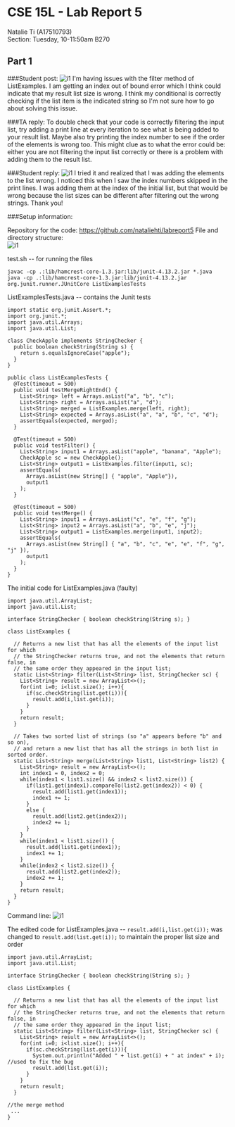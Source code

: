 # CSE 15L - Lab Report 5  
Natalie Ti (A17510793)  
Section: Tuesday, 10-11:50am B270


## Part 1
###Student post:
![i1](cse15l-lab5-image1.png)
I'm having issues with the filter method of ListExamples. I am getting an index out of bound error which I think could indicate that my result list size is wrong. I think my conditional is correctly checking if the list item is the indicated string so I'm not sure how to go about solving this issue.

###TA reply:
To double check that your code is correctly filtering the input list, try adding a print line at every iteration to see what is being added to your result list. Maybe also try printing the index number to see if the order of the elements is wrong too. This might clue as to what the error could be: either you are not filtering the input list correctly or there is a problem with adding them to the result list.

###Student reply:
![i1](cse15l-lab5-image2.png)
I tried it and realized that I was adding the elements to the list wrong. I noticed this when I saw the index numbers skipped in the print lines. I was adding them at the index of the initial list, but that would be wrong because the list sizes can be different after filtering out the wrong strings. Thank you!

###Setup information:

Repository for the code: https://github.com/nataliehti/labreport5
File and directory structure:  
![i1](cse15l-lab5-image3.png)

test.sh -- for running the files  
```
javac -cp .:lib/hamcrest-core-1.3.jar:lib/junit-4.13.2.jar *.java
java -cp .:lib/hamcrest-core-1.3.jar:lib/junit-4.13.2.jar org.junit.runner.JUnitCore ListExamplesTests
```
  
ListExamplesTests.java -- contains the Junit tests  
```
import static org.junit.Assert.*;
import org.junit.*;
import java.util.Arrays;
import java.util.List;

class CheckApple implements StringChecker {
  public boolean checkString(String s) {
    return s.equalsIgnoreCase("apple");
  }
}

public class ListExamplesTests {
  @Test(timeout = 500)
  public void testMergeRightEnd() {
    List<String> left = Arrays.asList("a", "b", "c");
    List<String> right = Arrays.asList("a", "d");
    List<String> merged = ListExamples.merge(left, right);
    List<String> expected = Arrays.asList("a", "a", "b", "c", "d");
    assertEquals(expected, merged);
  }

  @Test(timeout = 500)
  public void testFilter() {
    List<String> input1 = Arrays.asList("apple", "banana", "Apple");
    CheckApple sc = new CheckApple();
    List<String> output1 = ListExamples.filter(input1, sc);
    assertEquals(
      Arrays.asList(new String[] { "apple", "Apple"}),
      output1
    );
  }

  @Test(timeout = 500)
  public void testMerge() {
    List<String> input1 = Arrays.asList("c", "e", "f", "g");
    List<String> input2 = Arrays.asList("a", "b", "e", "j");
    List<String> output1 = ListExamples.merge(input1, input2);
    assertEquals(
      Arrays.asList(new String[] { "a", "b", "c", "e", "e", "f", "g", "j" }),
      output1
    );
  }
}
```
  
The initial code for ListExamples.java (faulty)  
```
import java.util.ArrayList;
import java.util.List;

interface StringChecker { boolean checkString(String s); }

class ListExamples {

  // Returns a new list that has all the elements of the input list for which
  // the StringChecker returns true, and not the elements that return false, in
  // the same order they appeared in the input list;
  static List<String> filter(List<String> list, StringChecker sc) {
    List<String> result = new ArrayList<>();
    for(int i=0; i<list.size(); i++){
      if(sc.checkString(list.get(i))){
        result.add(i,list.get(i));
      }
    }
    return result;
  }

  // Takes two sorted list of strings (so "a" appears before "b" and so on),
  // and return a new list that has all the strings in both list in sorted order.
  static List<String> merge(List<String> list1, List<String> list2) {
    List<String> result = new ArrayList<>();
    int index1 = 0, index2 = 0;
    while(index1 < list1.size() && index2 < list2.size()) {
      if(list1.get(index1).compareTo(list2.get(index2)) < 0) {
        result.add(list1.get(index1));
        index1 += 1;
      }
      else {
        result.add(list2.get(index2));
        index2 += 1;
      }
    }
    while(index1 < list1.size()) {
      result.add(list1.get(index1));
      index1 += 1;
    }
    while(index2 < list2.size()) {
      result.add(list2.get(index2));
      index2 += 1;
    }
    return result;
  }
}
```

Command line:
![i1](cse15l-lab5-image4.png)  


The edited code for ListExamples.java -- `result.add(i,list.get(i));` was changed to `result.add(list.get(i));` to maintain the proper list size and order  
```
import java.util.ArrayList;
import java.util.List;

interface StringChecker { boolean checkString(String s); }

class ListExamples {

  // Returns a new list that has all the elements of the input list for which
  // the StringChecker returns true, and not the elements that return false, in
  // the same order they appeared in the input list;
  static List<String> filter(List<String> list, StringChecker sc) {
    List<String> result = new ArrayList<>();
    for(int i=0; i<list.size(); i++){
      if(sc.checkString(list.get(i))){
        System.out.println("Added " + list.get(i) + " at index" + i); //used to fix the bug
        result.add(list.get(i));
      }
    }
    return result;
  }

//the merge method
 ...
}
```

